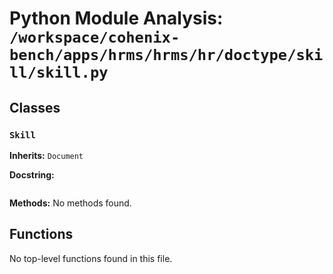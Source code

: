 # Python Module Analysis: `/workspace/cohenix-bench/apps/hrms/hrms/hr/doctype/skill/skill.py`

## Classes

### `Skill`
**Inherits:** `Document`


**Docstring:**
```

```

**Methods:**
No methods found.




## Functions

No top-level functions found in this file.
